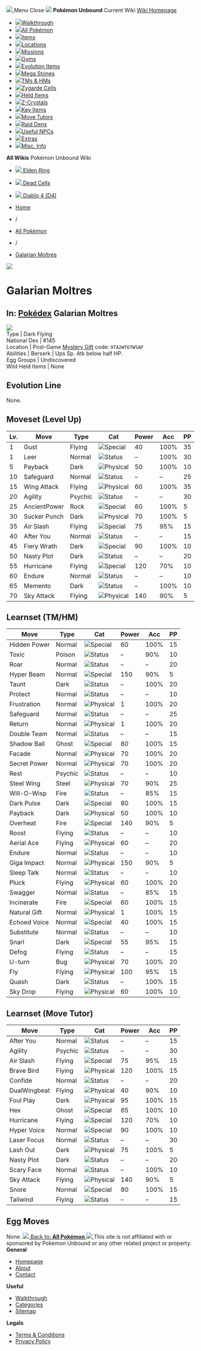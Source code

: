 [ ![](https://static.unboundwiki.com/wp-content/assets/images/2024/07/unbound-game-logo-x50.png) ](https://unboundwiki.com/pokemon/galarian-moltres/<https:/unboundwiki.com/>)
Menu Close
![](https://static.unboundwiki.com/wp-content/assets/images/2024/07/pokemon-unbound-frozen-heights-game-icon.jpg)
**Pokémon Unbound**
Current Wiki
[ Wiki Homepage ](https://unboundwiki.com/pokemon/galarian-moltres/<https:/unboundwiki.com/>)
  * [![](https://static.unboundwiki.com/wp-content/assets/images/2024/07/unbound-walkthrough-start-preview.jpg)Walkthrough](https://unboundwiki.com/pokemon/galarian-moltres/<https:/unboundwiki.com/walkthrough/>)
  * [![](https://static.unboundwiki.com/wp-content/assets/images/2024/07/pokemon-unbound-lab-exterior-150x150.jpg)All Pokémon](https://unboundwiki.com/pokemon/galarian-moltres/<https:/unboundwiki.com/pokemon/>)
  * [![](https://static.unboundwiki.com/wp-content/assets/images/2024/07/items-market-150x150.jpg)Items](https://unboundwiki.com/pokemon/galarian-moltres/<https:/unboundwiki.com/items/>)
  * [![](https://static.unboundwiki.com/wp-content/assets/images/2024/08/world-map-pokemon-unbound.jpg)Locations](https://unboundwiki.com/pokemon/galarian-moltres/<https:/unboundwiki.com/locations/>)
  * [![](https://static.unboundwiki.com/wp-content/assets/images/2024/07/missions-icon-150x150.jpg)Missions](https://unboundwiki.com/pokemon/galarian-moltres/<https:/unboundwiki.com/missions/>)
  * [![](https://static.unboundwiki.com/wp-content/assets/images/2024/12/exterior-crater-town-gym-200x200.jpg)Gyms](https://unboundwiki.com/pokemon/galarian-moltres/<https:/unboundwiki.com/gyms/>)
  * [![](https://static.unboundwiki.com/wp-content/assets/images/2024/08/evolutionary-items.jpg)Evolution Items](https://unboundwiki.com/pokemon/galarian-moltres/<https:/unboundwiki.com/items/evolution-items/>)
  * [![](https://static.unboundwiki.com/wp-content/assets/images/2024/07/mega-stone-150x150.jpg)Mega Stones](https://unboundwiki.com/pokemon/galarian-moltres/<https:/unboundwiki.com/mega-stones/>)
  * [![](https://static.unboundwiki.com/wp-content/assets/images/2024/07/tmloc-150x150.png)TMs & HMs](https://unboundwiki.com/pokemon/galarian-moltres/<https:/unboundwiki.com/tms-hms/>)
  * [![](https://static.unboundwiki.com/wp-content/assets/images/2024/08/zygarde-house.jpg)Zygarde Cells](https://unboundwiki.com/pokemon/galarian-moltres/<https:/unboundwiki.com/items/zygarde-cells/>)
  * [![](https://static.unboundwiki.com/wp-content/assets/images/2024/10/helditems-endgame-shop-200x200.jpg)Held Items](https://unboundwiki.com/pokemon/galarian-moltres/<https:/unboundwiki.com/items/held-items/>)
  * [![](https://static.unboundwiki.com/wp-content/assets/images/2024/08/zcrystals-listing-preview.jpg)Z-Crystals](https://unboundwiki.com/pokemon/galarian-moltres/<https:/unboundwiki.com/z-crystals/>)
  * [![](https://static.unboundwiki.com/wp-content/assets/images/2024/08/cube.jpg)Key Items](https://unboundwiki.com/pokemon/galarian-moltres/<https:/unboundwiki.com/items/key-items/>)
  * [![](https://static.unboundwiki.com/wp-content/assets/images/2024/09/move-tutors-preview.jpg)Move Tutors](https://unboundwiki.com/pokemon/galarian-moltres/<https:/unboundwiki.com/misc-info/move-tutors/>)
  * [![](https://static.unboundwiki.com/wp-content/assets/images/2024/10/raid-den-area-pokemon-unbound-lightv.jpg)Raid Dens](https://unboundwiki.com/pokemon/galarian-moltres/<https:/unboundwiki.com/raid-dens/>)
  * [![](https://static.unboundwiki.com/wp-content/assets/images/2024/11/useful-npc-preview-200x200.jpg)Useful NPCs](https://unboundwiki.com/pokemon/galarian-moltres/<https:/unboundwiki.com/misc-info/useful-npcs/>)
  * [![](https://static.unboundwiki.com/wp-content/assets/images/2024/10/kyurem-unbound-sidequest-200x200.jpg)Extras](https://unboundwiki.com/pokemon/galarian-moltres/<https:/unboundwiki.com/extras/>)
  * [![](https://static.unboundwiki.com/wp-content/assets/images/2024/08/dehara-mart.png)Misc. Info](https://unboundwiki.com/pokemon/galarian-moltres/<https:/unboundwiki.com/misc-info/>)


**All Wikis**
Pokémon Unbound Wiki
  * [ ![](https://unboundwiki.com/wp-content/themes/stratswiki/assets/img/wiki/elden-ring.png) Elden Ring ](https://unboundwiki.com/pokemon/galarian-moltres/<#>)
  * [ ![](https://unboundwiki.com/wp-content/themes/stratswiki/assets/img/wiki/dead-cells.jpg) Dead Cells ](https://unboundwiki.com/pokemon/galarian-moltres/<#>)
  * [ ![](https://unboundwiki.com/wp-content/themes/stratswiki/assets/img/wiki/diablo.png) Diablo 4 (D4) ](https://unboundwiki.com/pokemon/galarian-moltres/<#>)


  * [ Home ](https://unboundwiki.com/pokemon/galarian-moltres/<https:/unboundwiki.com/>)
  * /
  * [ All Pokémon ](https://unboundwiki.com/pokemon/galarian-moltres/<https:/unboundwiki.com/pokemon/>)
  * /
  * [ Galarian Moltres ](https://unboundwiki.com/pokemon/galarian-moltres/<https:/unboundwiki.com/pokemon/galarian-moltres/>)

![](https://static.unboundwiki.com/wp-content/assets/images/2024/12/moltres-g-scaled-1.png)
# Galarian Moltres
In: [Pokédex](https://unboundwiki.com/pokemon/galarian-moltres/<https:/unboundwiki.com/category/pokedex/>)
Galarian Moltres  
---  
![](https://static.unboundwiki.com/wp-content/assets/sprites/pokemon/moltres-g.png)  
Type | Dark Flying  
National Dex | #145  
Location | Post-Game [Mystery Gift](https://unboundwiki.com/pokemon/galarian-moltres/<https:/unboundwiki.com/extras/mystery-gift-codes/>) code: `9TA2WT6TW5AP`  
Abilities | Berserk | Ups Sp. Atk below half HP.  
Egg Groups | Undiscovered  
Wild Held Items | None  
## Evolution Line
None. 
## Moveset (Level Up)
Lv. | Move | Type | Cat | Power | Acc | PP  
---|---|---|---|---|---|---  
1 | Gust | Flying | ![Special](https://static.unboundwiki.com/wp-content/assets/icons/ui/special.png) | 40 | 100% | 35  
1 | Leer | Normal | ![Status](https://static.unboundwiki.com/wp-content/assets/icons/ui/status.png) | – | 100% | 30  
5 | Payback | Dark | ![Physical](https://static.unboundwiki.com/wp-content/assets/icons/ui/physical.png) | 50 | 100% | 10  
10 | Safeguard | Normal | ![Status](https://static.unboundwiki.com/wp-content/assets/icons/ui/status.png) | – | – | 25  
15 | Wing Attack | Flying | ![Physical](https://static.unboundwiki.com/wp-content/assets/icons/ui/physical.png) | 60 | 100% | 35  
20 | Agility | Psychic | ![Status](https://static.unboundwiki.com/wp-content/assets/icons/ui/status.png) | – | – | 30  
25 | AncientPower | Rock | ![Special](https://static.unboundwiki.com/wp-content/assets/icons/ui/special.png) | 60 | 100% | 5  
30 | Sucker Punch | Dark | ![Physical](https://static.unboundwiki.com/wp-content/assets/icons/ui/physical.png) | 70 | 100% | 5  
35 | Air Slash | Flying | ![Special](https://static.unboundwiki.com/wp-content/assets/icons/ui/special.png) | 75 | 95% | 15  
40 | After You | Normal | ![Status](https://static.unboundwiki.com/wp-content/assets/icons/ui/status.png) | – | – | 15  
45 | Fiery Wrath | Dark | ![Special](https://static.unboundwiki.com/wp-content/assets/icons/ui/special.png) | 90 | 100% | 10  
50 | Nasty Plot | Dark | ![Status](https://static.unboundwiki.com/wp-content/assets/icons/ui/status.png) | – | – | 20  
55 | Hurricane | Flying | ![Special](https://static.unboundwiki.com/wp-content/assets/icons/ui/special.png) | 120 | 70% | 10  
60 | Endure | Normal | ![Status](https://static.unboundwiki.com/wp-content/assets/icons/ui/status.png) | – | – | 10  
65 | Memento | Dark | ![Status](https://static.unboundwiki.com/wp-content/assets/icons/ui/status.png) | – | 100% | 10  
70 | Sky Attack | Flying | ![Physical](https://static.unboundwiki.com/wp-content/assets/icons/ui/physical.png) | 140 | 90% | 5  
## Learnset (TM/HM)
Move | Type | Cat | Power | Acc | PP  
---|---|---|---|---|---  
Hidden Power | Normal | ![Special](https://static.unboundwiki.com/wp-content/assets/icons/ui/special.png) | 60 | 100% | 15  
Toxic | Poison | ![Status](https://static.unboundwiki.com/wp-content/assets/icons/ui/status.png) | – | 90% | 10  
Roar | Normal | ![Status](https://static.unboundwiki.com/wp-content/assets/icons/ui/status.png) | – | – | 20  
Hyper Beam | Normal | ![Special](https://static.unboundwiki.com/wp-content/assets/icons/ui/special.png) | 150 | 90% | 5  
Taunt | Dark | ![Status](https://static.unboundwiki.com/wp-content/assets/icons/ui/status.png) | – | 100% | 20  
Protect | Normal | ![Status](https://static.unboundwiki.com/wp-content/assets/icons/ui/status.png) | – | – | 10  
Frustration | Normal | ![Physical](https://static.unboundwiki.com/wp-content/assets/icons/ui/physical.png) | 1 | 100% | 20  
Safeguard | Normal | ![Status](https://static.unboundwiki.com/wp-content/assets/icons/ui/status.png) | – | – | 25  
Return | Normal | ![Physical](https://static.unboundwiki.com/wp-content/assets/icons/ui/physical.png) | 1 | 100% | 20  
Double Team | Normal | ![Status](https://static.unboundwiki.com/wp-content/assets/icons/ui/status.png) | – | – | 15  
Shadow Ball | Ghost | ![Special](https://static.unboundwiki.com/wp-content/assets/icons/ui/special.png) | 80 | 100% | 15  
Facade | Normal | ![Physical](https://static.unboundwiki.com/wp-content/assets/icons/ui/physical.png) | 70 | 100% | 20  
Secret Power | Normal | ![Physical](https://static.unboundwiki.com/wp-content/assets/icons/ui/physical.png) | 70 | 100% | 20  
Rest | Psychic | ![Status](https://static.unboundwiki.com/wp-content/assets/icons/ui/status.png) | – | – | 10  
Steel Wing | Steel | ![Physical](https://static.unboundwiki.com/wp-content/assets/icons/ui/physical.png) | 70 | 90% | 25  
Will-O-Wisp | Fire | ![Status](https://static.unboundwiki.com/wp-content/assets/icons/ui/status.png) | – | 85% | 15  
Dark Pulse | Dark | ![Special](https://static.unboundwiki.com/wp-content/assets/icons/ui/special.png) | 80 | 100% | 15  
Payback | Dark | ![Physical](https://static.unboundwiki.com/wp-content/assets/icons/ui/physical.png) | 50 | 100% | 10  
Overheat | Fire | ![Special](https://static.unboundwiki.com/wp-content/assets/icons/ui/special.png) | 140 | 90% | 5  
Roost | Flying | ![Status](https://static.unboundwiki.com/wp-content/assets/icons/ui/status.png) | – | – | 10  
Aerial Ace | Flying | ![Physical](https://static.unboundwiki.com/wp-content/assets/icons/ui/physical.png) | 60 | – | 20  
Endure | Normal | ![Status](https://static.unboundwiki.com/wp-content/assets/icons/ui/status.png) | – | – | 10  
Giga Impact | Normal | ![Physical](https://static.unboundwiki.com/wp-content/assets/icons/ui/physical.png) | 150 | 90% | 5  
Sleep Talk | Normal | ![Status](https://static.unboundwiki.com/wp-content/assets/icons/ui/status.png) | – | – | 10  
Pluck | Flying | ![Physical](https://static.unboundwiki.com/wp-content/assets/icons/ui/physical.png) | 60 | 100% | 20  
Swagger | Normal | ![Status](https://static.unboundwiki.com/wp-content/assets/icons/ui/status.png) | – | 85% | 15  
Incinerate | Fire | ![Special](https://static.unboundwiki.com/wp-content/assets/icons/ui/special.png) | 60 | 100% | 15  
Natural Gift | Normal | ![Physical](https://static.unboundwiki.com/wp-content/assets/icons/ui/physical.png) | 1 | 100% | 15  
Echoed Voice | Normal | ![Special](https://static.unboundwiki.com/wp-content/assets/icons/ui/special.png) | 40 | 100% | 15  
Substitute | Normal | ![Status](https://static.unboundwiki.com/wp-content/assets/icons/ui/status.png) | – | – | 10  
Snarl | Dark | ![Special](https://static.unboundwiki.com/wp-content/assets/icons/ui/special.png) | 55 | 95% | 15  
Defog | Flying | ![Status](https://static.unboundwiki.com/wp-content/assets/icons/ui/status.png) | – | – | 15  
U-turn | Bug | ![Physical](https://static.unboundwiki.com/wp-content/assets/icons/ui/physical.png) | 70 | 100% | 20  
Fly | Flying | ![Physical](https://static.unboundwiki.com/wp-content/assets/icons/ui/physical.png) | 100 | 95% | 15  
Quash | Dark | ![Status](https://static.unboundwiki.com/wp-content/assets/icons/ui/status.png) | – | 100% | 15  
Sky Drop | Flying | ![Physical](https://static.unboundwiki.com/wp-content/assets/icons/ui/physical.png) | 60 | 100% | 10  
## Learnset (Move Tutor)
Move | Type | Cat | Power | Acc | PP  
---|---|---|---|---|---  
After You | Normal | ![Status](https://static.unboundwiki.com/wp-content/assets/icons/ui/status.png) | – | – | 15  
Agility | Psychic | ![Status](https://static.unboundwiki.com/wp-content/assets/icons/ui/status.png) | – | – | 30  
Air Slash | Flying | ![Special](https://static.unboundwiki.com/wp-content/assets/icons/ui/special.png) | 75 | 95% | 15  
Brave Bird | Flying | ![Physical](https://static.unboundwiki.com/wp-content/assets/icons/ui/physical.png) | 120 | 100% | 15  
Confide | Normal | ![Status](https://static.unboundwiki.com/wp-content/assets/icons/ui/status.png) | – | – | 20  
DualWingbeat | Flying | ![Physical](https://static.unboundwiki.com/wp-content/assets/icons/ui/physical.png) | 40 | 90% | 10  
Foul Play | Dark | ![Physical](https://static.unboundwiki.com/wp-content/assets/icons/ui/physical.png) | 95 | 100% | 15  
Hex | Ghost | ![Special](https://static.unboundwiki.com/wp-content/assets/icons/ui/special.png) | 65 | 100% | 10  
Hurricane | Flying | ![Special](https://static.unboundwiki.com/wp-content/assets/icons/ui/special.png) | 120 | 70% | 10  
Hyper Voice | Normal | ![Special](https://static.unboundwiki.com/wp-content/assets/icons/ui/special.png) | 90 | 100% | 10  
Laser Focus | Normal | ![Status](https://static.unboundwiki.com/wp-content/assets/icons/ui/status.png) | – | – | 30  
Lash Out | Dark | ![Physical](https://static.unboundwiki.com/wp-content/assets/icons/ui/physical.png) | 75 | 100% | 5  
Nasty Plot | Dark | ![Status](https://static.unboundwiki.com/wp-content/assets/icons/ui/status.png) | – | – | 20  
Scary Face | Normal | ![Status](https://static.unboundwiki.com/wp-content/assets/icons/ui/status.png) | – | 100% | 10  
Sky Attack | Flying | ![Physical](https://static.unboundwiki.com/wp-content/assets/icons/ui/physical.png) | 140 | 90% | 5  
Snore | Normal | ![Special](https://static.unboundwiki.com/wp-content/assets/icons/ui/special.png) | 80 | 100% | 15  
Tailwind | Flying | ![Status](https://static.unboundwiki.com/wp-content/assets/icons/ui/status.png) | – | – | 15  
## Egg Moves
None. 
[ ![](https://static.unboundwiki.com/wp-content/assets/images/2024/07/pokemon-unbound-lab-exterior.jpg) Back to: **All Pokémon** ](https://unboundwiki.com/pokemon/galarian-moltres/<https:/unboundwiki.com/pokemon/>)
[ ![](https://static.unboundwiki.com/wp-content/assets/images/2024/07/unbound-game-logo-x50.png) ](https://unboundwiki.com/pokemon/galarian-moltres/<https:/unboundwiki.com/>)
This site is not affiliated with or sponsored by Pokemon Unbound or any other related project or property. 
**General**
  * [ Homepage ](https://unboundwiki.com/pokemon/galarian-moltres/<https:/unboundwiki.com/>)
  * [ About ](https://unboundwiki.com/pokemon/galarian-moltres/<https:/unboundwiki.com/about/>)
  * [ Contact ](https://unboundwiki.com/pokemon/galarian-moltres/<https:/unboundwiki.com/contact/>)


**Useful**
  * [ Walkthrough ](https://unboundwiki.com/pokemon/galarian-moltres/<https:/unboundwiki.com/walkthrough/>)
  * [ Categories ](https://unboundwiki.com/pokemon/galarian-moltres/<https:/unboundwiki.com/categories/>)
  * [ Sitemap ](https://unboundwiki.com/pokemon/galarian-moltres/<https:/unboundwiki.com/sitemap/>)


**Legals**
  * [ Terms & Conditions ](https://unboundwiki.com/pokemon/galarian-moltres/<https:/unboundwiki.com/terms-conditions/>)
  * [ Privacy Policy ](https://unboundwiki.com/pokemon/galarian-moltres/<https:/unboundwiki.com/privacy-policy/>)



